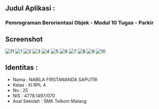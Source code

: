 
## Judul Aplikasi :

### Pemrograman Berorientasi Objek - Modul 10 Tugas - Parkir
 
 
## Screenshot 
![11](https://cloud.githubusercontent.com/assets/22027035/23575782/881b0846-00c5-11e7-987c-71ce6650ea31.JPG)
![1](https://cloud.githubusercontent.com/assets/22027035/23575772/4850746c-00c5-11e7-82db-7e9298d00edf.JPG)
![2](https://cloud.githubusercontent.com/assets/22027035/23575763/47ee4e22-00c5-11e7-8aca-561cbf4dd0b4.JPG)
![3](https://cloud.githubusercontent.com/assets/22027035/23575762/47ee3a4a-00c5-11e7-98c2-1c7c59230802.JPG)
![4](https://cloud.githubusercontent.com/assets/22027035/23575764/481c8f80-00c5-11e7-82af-be423030a812.JPG)
![5](https://cloud.githubusercontent.com/assets/22027035/23575765/48201902-00c5-11e7-871d-d9906c252191.JPG)
![6](https://cloud.githubusercontent.com/assets/22027035/23575766/48447ebe-00c5-11e7-8746-770da433ba9f.JPG)
![7](https://cloud.githubusercontent.com/assets/22027035/23575769/48466f4e-00c5-11e7-9e15-eaae778148f9.JPG)
![8](https://cloud.githubusercontent.com/assets/22027035/23575767/4844ca2c-00c5-11e7-87bc-8b1f38f3246e.JPG)
![9](https://cloud.githubusercontent.com/assets/22027035/23575768/4845576c-00c5-11e7-9933-28f885ee7657.JPG)
![10](https://cloud.githubusercontent.com/assets/22027035/23575770/484adaca-00c5-11e7-98a7-87ebb999d8a8.JPG)
## Identitas : 

<ul>
<li> Nama : NABILA FIRSTANANDA SAPUTRI </li>
<li> Kelas : XI RPL 4 </li>
<li> No : 25 </li>
<li> NIS : 4778.1497/070 </li>
<li> Asal Sekolah : SMK Telkom Malang </li>
</ul>

